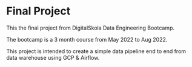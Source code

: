 # Final Project
This the final project from DigitalSkola Data Engineering Bootcamp. 

The bootcamp is a 3 month course from May 2022 to Aug 2022. 

This project is intended to create a simple data pipeline end to end from data warehouse using GCP & Airflow.
